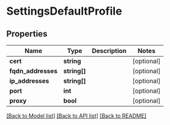 # SettingsDefaultProfile

## Properties
Name | Type | Description | Notes
------------ | ------------- | ------------- | -------------
**cert** | **string** |  | [optional] 
**fqdn_addresses** | **string[]** |  | [optional] 
**ip_addresses** | **string[]** |  | [optional] 
**port** | **int** |  | [optional] 
**proxy** | **bool** |  | [optional] 

[[Back to Model list]](../README.md#documentation-for-models) [[Back to API list]](../README.md#documentation-for-api-endpoints) [[Back to README]](../README.md)


